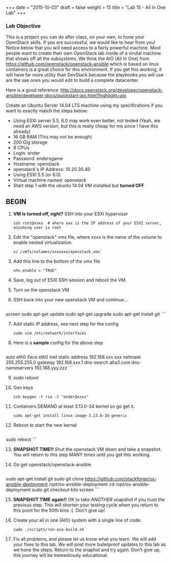 +++
date = "2015-10-03"
draft = false
weight = 15
title = "Lab 15 - All In One Lab"
+++

### Lab Objective ####
This is a project you can do after class, on your own, to hone your OpenStack skills. If you are successful, we would like to hear from you! Notice below that you will need access to a fairly powerful machine. Most people want to create their own OpenStack lab inside of a virutal machine that shows off all the subsystems. We think the AIO (All In One) from https://github.com/openstack/openstack-ansible  which is based on linux containers is a great choice for this environment. If you get this working, it will have far more utility than DevStack because the playbooks you will use are the sae ones you would edit to build a complete datacenter.  

Here is a good reference: http://docs.openstack.org/developer/openstack-ansible/developer-docs/quickstart-aio.html?highlight=aio

Create an Ubuntu Server 14.04 LTS machine using my specifications if you want to exactly match the steps below:

- Using ESXI server 5.5, 6.0 may work even better, not tested (Yeah, we need an AWS version, but this is really cheap for me since I have this already)
- 16 GB RAM  (This may not be enough)
- 200 Gig storage
- 8 CPUs
- Login: ender
- Password: endersgame
- Hostname: openstack
- openstack's IP Address: 10.20.30.40
- Using ESXI 5.5 (or 6.0)
- Virtual machine named: openstack
- Start step 1 with the ubuntu 14.04 VM installed but **turned OFF**

## BEGIN 

 
1. **VM is turned off, right?** SSH into your ESXI hypervisor

    ```
    ssh root@xxxx  # where xxx is the IP address of your ESXI server, assuming user is root
	```
 
2. Edit the "openstack" vmx file, where xxxx is the name of the volume to enable nested virtualization.

    ```
    vi /vmfs/volumes/xxxxxxx/openstack.vmx`
    ```

3. Add this line to the bottom of the vmx file

    ```
    vhv.enable = "TRUE"
    ```
	
4. Save, log out of ESXI SSH session and reboot the VM.
 
5. Turn on the openstack VM
 
6. SSH back into your new openstack VM and continue...

    ```
screen
sudo apt-get update
sudo apt-get upgrade
sudo apt-get install git
    ```
 
7. Add static IP address, see next step for the config

    ```
    sudo vim /etc/network/interfaces
    ```
	
8. Here is a **sample** config for the above step

    ```
auto eth0
iface eth0 inet static
address 192.168.xxx.xxx
netmask 255.255.255.0
gateway 192.168.xxx.1
dns-search alta3.com
dns-nameservers 192.168.yyy.zzz
    ```
 
9. sudo reboot
 
10. Gen keys

    ```
    ssh-keygen -t rsa -C "ender@xxxx"
	```
 
11. Containers DEMAND at least 3.13.0-34 kernel so go get it.

    ```
    sudo apt-get install linux-image-3.13.0-34-generic
    ```

12. Reboot to start the new kernal

    ```	
sudo reboot
    ```
 
13. **SNAPSHOT TIME!!** Shut the openstack VM down and take a snapshot. You will return to this step MANY times until you get this working.
 
14. Go get openstack/openstack-ansible

    ```
sudo apt-get install git
sudo git clone https://github.com/stackforge/os-ansible-deployment   /opt/os-ansible-deployment
cd /opt/os-ansible-deployment
sudo git checkout kilo
screen
    ```

15. **SNAPSHOT TIME again!!** OK to take *ANOTHER* snapshot if you trust the previous step. This will shorten your testing cycle when you return to this point for the 50th time :(.  Don't give up!
	
16. Create your all in one (AIO) system with a single line of code.

    ```
    sudo ./scripts/run-aio-build.sh`
    ```

17. Fix all problems, and please let us know what you learn. We will add your fixes to this lab.
We will post more bulletproof updates to this lab as we hone the steps. 
Return to the snaphot and try again. 
Don't give up, this journey will be tremediously educational.
